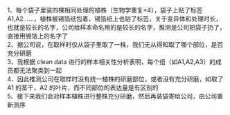 1、每个袋子里装四棵相同处理的植株（生物学重复=4），袋子上贴了标签 A1,A2……，植株被锡箔纸包着，锡箔纸上也贴了标签，关于变异体和处理时长，也就是较长的名字，公司给样本命名用的是较长的名字，推测是公司把袋子扔了，直接用锡箔上的名字了   
2、据公司说，在取样时仅从袋子里取了一株，我们无从得知取了哪个部位，是否充分研磨   
3、我根据 clean data 进行的样本相关性分析表明，每个组（如A1,A2,A3）的成员都无法聚类到一起  
4、因此推测公司在取样时没有统一植株的研磨部位，或者没有充分研磨，如取了 A1 的茎干，A2 的叶片，而不同部位的表达量是有区别的  
5、接下来我们会对样本植株进行整株充分研磨，然后再装袋寄给公司，由公司重新测序  

